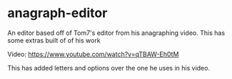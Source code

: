 # anagraph-editor
An editor based off of Tom7's editor from his anagraphing video. This has some extras built of of his work

Video: https://www.youtube.com/watch?v=qTBAW-Eh0tM

This has added letters and options over the one he uses in his video.
